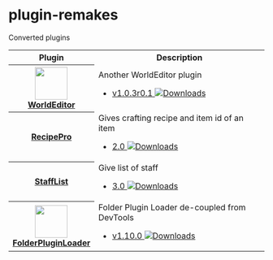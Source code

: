 # plugin-remakes

Converted plugins

<table>
<tr><th>Plugin</th><th>Description</th></tr>
<!---------------------------------------------------------------------->
<tr>
  <th>
    <a href="https://github.com/alejandroliu/plugin-remakes/tree/master/WorldEditor">
      <img src="https://raw.githubusercontent.com/alejandroliu/plugin-remakes/master/Media/WorldEditor-icon.png" style="width:64px;height:64px" width="64" height="64"/>
      <br/>
      WorldEditor
    </a>
  </th>
  <td>
    Another WorldEditor plugin
    <ul>
      <li>
	<a href="https://github.com/alejandroliu/bad-plugins/releases/tag/WorldEditor-1.0.3r0.1" title="Downloads">v1.0.3r0.1
	  <img src="https://raw.githubusercontent.com/alejandroliu/plugin-remakes/master/Media/download-icon.png" alt="Downloads"/></a>
      </li>
    </ul>
  </td>
</tr>

<!---------------------------------------------------------------------->
<tr>
  <th>
    <a href="https://github.com/alejandroliu/plugin-remakes/tree/master/RecipePro">
      RecipePro
    </a>
  </th>
  <td>
    Gives crafting recipe and item id of an item
    <ul>
      <li>
	<a href="https://github.com/alejandroliu/plugin-remakes/releases/tag/RecipePro-2.0" title="Downloads">2.0
	  <img src="https://raw.githubusercontent.com/alejandroliu/plugin-remakes/master/Media/download-icon.png" alt="Downloads"/></a>
      </li>
    </ul>
  </td>
</tr>

<!---------------------------------------------------------------------->
<tr>
  <th>
    <a href="https://github.com/alejandroliu/plugin-remakes/tree/master/StaffList/">
      StaffList
    </a>
  </th>
  <td>
    Give list of staff
    <ul>
      <li>
	<a href="https://github.com/alejandroliu/plugin-remakes/releases/tag/StaffList-3.0" title="Downloads">3.0
	  <img src="https://raw.githubusercontent.com/alejandroliu/plugin-remakes/master/Media/download-icon.png" alt="Downloads"/></a>
      </li>
    </ul>
  </td>
</tr>


<!---------------------------------------------------------------------->
<tr>
  <th>
    <a href="https://github.com/alejandroliu/plugin-remakes/tree/master/FolderPluginLoader/">
      <img src="https://raw.githubusercontent.com/alejandroliu/plugin-remakes/master/Media/folder-icon.png" style="width:64px;height:64px" width="64" height="64"/>
      <br/>
      FolderPluginLoader
    </a>
  </th>
  <td>
    Folder Plugin Loader de-coupled from DevTools
    <ul>
      <li>
	<a href="https://github.com/alejandroliu/plugin-remakes/releases/tag/FolderPluginLoader-1.10.0" title="Downloads">v1.10.0
	  <img src="https://raw.githubusercontent.com/alejandroliu/plugin-remakes/master/Media/download-icon.png" alt="Downloads"/></a>
      </li>
    </ul>
  </td>
</tr>


</table>
